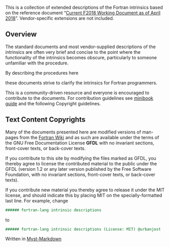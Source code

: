 This is a collection of extended descriptions of the Fortran intrinsics
based on the reference document
“[Current F2018 Working Document as of April 2018](http://isotc.iso.org/livelink/livelink?func=ll&objId=19442438&objAction=Open)”.
Vendor-specific extensions are not included.



## Overview


The standard documents and most vendor-supplied descriptions of the
intrinsics are often very brief and concise to the point where the
functionality of the intrinsics becomes obscure, particularly to someone
unfamiliar with the procedure.


By describing the procedures here


these documents strive to clarify the intrinsics for Fortran programmers.


This is a community-driven resource and everyone is encouraged to contribute
to the documents. For contribution guidelines see [minibook guide](https://fortran-lang.org/../../community/minibooks/)
and the following Copyright guidelines.




## Text Content Copyrights


Many of the documents presented here are modified versions of
man-pages from the [Fortran Wiki](https://fortranwiki.org) and as such
are available under the terms of the GNU Free Documentation License
**GFDL** with no invariant sections,
front-cover texts, or back-cover texts.


If you contribute to this site by modifying the files marked as GFDL,
you thereby agree to license the contributed material to the public
under the GFDL (version 1.2 or any later version published by the Free
Software Foundation, with no invariant sections, front-cover texts,
or back-cover texts).


If you contribute new material you thereby agree to release it under
the MIT license, and should indicate this by placing MIT on the
specially-formatted last line. For example, change



```f
###### fortran-lang intrinsic descriptions

```


to



```f
###### fortran-lang intrinsic descriptions (License: MIT) @urbanjost

```


Written in [Myst-Markdown](https://myst-parser.readthedocs.io/en/latest/)






